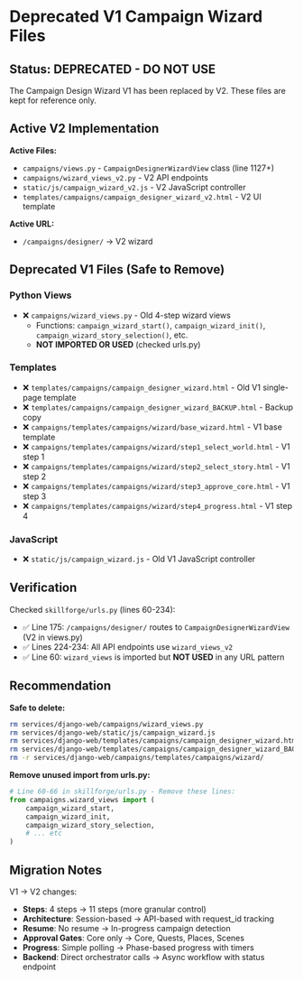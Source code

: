 # Deprecated V1 Campaign Wizard Files

## Status: DEPRECATED - DO NOT USE

The Campaign Design Wizard V1 has been replaced by V2. These files are kept for reference only.

## Active V2 Implementation

**Active Files:**
- `campaigns/views.py` - `CampaignDesignerWizardView` class (line 1127+)
- `campaigns/wizard_views_v2.py` - V2 API endpoints
- `static/js/campaign_wizard_v2.js` - V2 JavaScript controller
- `templates/campaigns/campaign_designer_wizard_v2.html` - V2 UI template

**Active URL:**
- `/campaigns/designer/` → V2 wizard

## Deprecated V1 Files (Safe to Remove)

### Python Views
- ❌ `campaigns/wizard_views.py` - Old 4-step wizard views
  - Functions: `campaign_wizard_start()`, `campaign_wizard_init()`, `campaign_wizard_story_selection()`, etc.
  - **NOT IMPORTED OR USED** (checked urls.py)

### Templates
- ❌ `templates/campaigns/campaign_designer_wizard.html` - Old V1 single-page template
- ❌ `templates/campaigns/campaign_designer_wizard_BACKUP.html` - Backup copy
- ❌ `campaigns/templates/campaigns/wizard/base_wizard.html` - V1 base template
- ❌ `campaigns/templates/campaigns/wizard/step1_select_world.html` - V1 step 1
- ❌ `campaigns/templates/campaigns/wizard/step2_select_story.html` - V1 step 2
- ❌ `campaigns/templates/campaigns/wizard/step3_approve_core.html` - V1 step 3
- ❌ `campaigns/templates/campaigns/wizard/step4_progress.html` - V1 step 4

### JavaScript
- ❌ `static/js/campaign_wizard.js` - Old V1 JavaScript controller

## Verification

Checked `skillforge/urls.py` (lines 60-234):
- ✅ Line 175: `/campaigns/designer/` routes to `CampaignDesignerWizardView` (V2 in views.py)
- ✅ Lines 224-234: All API endpoints use `wizard_views_v2`
- ✅ Line 60: `wizard_views` is imported but **NOT USED** in any URL pattern

## Recommendation

**Safe to delete:**
```bash
rm services/django-web/campaigns/wizard_views.py
rm services/django-web/static/js/campaign_wizard.js
rm services/django-web/templates/campaigns/campaign_designer_wizard.html
rm services/django-web/templates/campaigns/campaign_designer_wizard_BACKUP.html
rm -r services/django-web/campaigns/templates/campaigns/wizard/
```

**Remove unused import from urls.py:**
```python
# Line 60-66 in skillforge/urls.py - Remove these lines:
from campaigns.wizard_views import (
    campaign_wizard_start,
    campaign_wizard_init,
    campaign_wizard_story_selection,
    # ... etc
)
```

## Migration Notes

V1 → V2 changes:
- **Steps**: 4 steps → 11 steps (more granular control)
- **Architecture**: Session-based → API-based with request_id tracking
- **Resume**: No resume → In-progress campaign detection
- **Approval Gates**: Core only → Core, Quests, Places, Scenes
- **Progress**: Simple polling → Phase-based progress with timers
- **Backend**: Direct orchestrator calls → Async workflow with status endpoint
